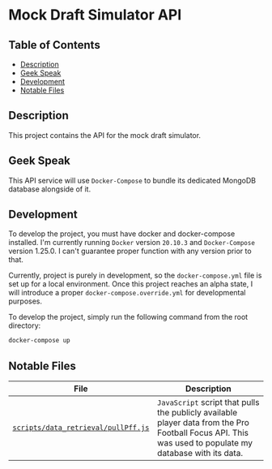 # Mock Draft Simulator API <!-- omit in toc -->
## Table of Contents <!-- omit in toc -->
- [Description](#description)
- [Geek Speak](#geek-speak)
- [Development](#development)
- [Notable Files](#notable-files)

## Description

This project contains the API for the mock draft simulator.

## Geek Speak
This API service will use `Docker-Compose` to bundle its dedicated MongoDB database alongside of it.

## Development

To develop the project, you must have docker and docker-compose installed. I'm currently running `Docker` version `20.10.3` and `Docker-Compose` version 1.25.0. I can't guarantee proper function with any version prior to that.

Currently, project is purely in development, so the `docker-compose.yml` file is set up for a local environment. Once this project reaches an alpha state, I will introduce a proper `docker-compose.override.yml` for developmental purposes.

To develop the project, simply run the following command from the root directory:
```bash
docker-compose up
```

## Notable Files

| File | Description |
|-|-|
| [`scripts/data_retrieval/pullPff.js`](scripts/data_retrieval/pullPff.js) | `JavaScript` script that pulls the publicly available player data from the Pro Football Focus API. This was used to populate my database with its data. |
